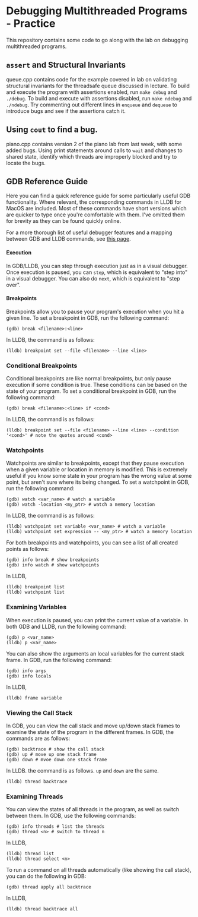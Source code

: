# Debugging Multithreaded Programs - Practice

This repository contains some code to go along with the lab on debugging multithreaded programs.

## `assert` and Structural Invariants

queue.cpp contains code for the example covered in lab on validating structural invariants for the
threadsafe queue discussed in lecture. To build and execute the program with assertions enabled, 
run `make debug` and `./debug`. To build and execute with assertions disabled, run `make ndebug`
and `./ndebug`. Try commenting out different lines in `enqueue` and `dequeue` to introduce bugs
and see if the assertions catch it.

## Using `cout` to find a bug.

piano.cpp contains version 2 of the piano lab from last week, with some added bugs. Using print 
statements around calls to `wait` and changes to shared state, identify which threads are improperly
blocked and try to locate the bugs.

## GDB Reference Guide

Here you can find a quick reference guide for some particularly useful GDB functionality. Where
relevant, the corresponding commands in LLDB for MacOS are included. Most of these commands have
short versions which are quicker to type once you're comfortable with them. I've omitted them
for brevity as they can be found quickly online.

For a more thorough list of useful debugger features and a mapping between GDB and LLDB commands,
see [this page](https://lldb.llvm.org/use/map.html).

#### Execution

In GDB/LLDB, you can step through execution just as in a visual debugger. Once execution is paused,
you can `step`, which is equivalent to "step into" in a visual debugger. You can also do `next`, which
is equivalent to "step over".

#### Breakpoints

Breakpoints allow you to pause your program's execution when you hit a given line. To set a breakpoint
in GDB, run the following command:
```
(gdb) break <filename>:<line>
```
In LLDB, the command is as follows:
```
(lldb) breakpoint set --file <filename> --line <line>
```

### Conditional Breakpoints

Conditional breakpoints are like normal breakpoints, but only pause execution if some condition is true.
These conditions can be based on the state of your program. To set a conditional breakpoint in GDB, run
the following command:
```
(gdb) break <filename>:<line> if <cond>
```
In LLDB, the command is as follows:
```
(lldb) breakpoint set --file <filename> --line <line> --condition '<cond>' # note the quotes around <cond>
```

### Watchpoints

Watchpoints are similar to breakpoints, except that they pause execution when a given variable or location
in memory is modified. This is extremely useful if you know some state in your program has the wrong
value at some point, but aren't sure where its being changed. To set a watchpoint in GDB, run the following
command:
```
(gdb) watch <var_name> # watch a variable
(gdb) watch -location <my_ptr> # watch a memory location
```
In LLDB, the command is as follows:
```
(lldb) watchpoint set variable <var_name> # watch a variable
(lldb) watchpoint set expression -- <my_ptr> # watch a memory location
```

For both breakpoints and watchpoints, you can see a list of all created points as follows:
```
(gdb) info break # show breakpoints
(gdb) info watch # show watchpoints
```
In LLDB,
```
(lldb) breakpoint list
(lldb) watchpoint list
```

### Examining Variables

When execution is paused, you can print the current value of a variable. In both GDB and LLDB, run the
following command:
```
(gdb) p <var_name>
(lldb) p <var_name>
```

You can also show the arguments an local variables for the current stack frame. In GDB, run the following
command:
```
(gdb) info args
(gdb) info locals
```
In LLDB,
```
(lldb) frame variable
```

### Viewing the Call Stack

In GDB, you can view the call stack and move up/down stack frames to examine the state of the program in
the different frames. In GDB, the commands are as follows:
```
(gdb) backtrace # show the call stack
(gdb) up # move up one stack frame
(gdb) down # mvoe down one stack frame
```
In LLDB. the command is as follows. `up` and `down` are the same.
```
(lldb) thread backtrace
```

### Examining Threads

You can view the states of all threads in the program, as well as switch between them. In GDB, use the
following commands:
```
(gdb) info threads # list the threads
(gdb) thread <n> # switch to thread n
```
In LLDB,
```
(lldb) thread list
(lldb) thread select <n>
```

To run a command on all threads automatically (like showing the call stack), you can do the following in GDB:
```
(gdb) thread apply all backtrace
```
In LLDB,
```
(lldb) thread backtrace all
```
